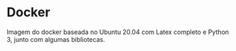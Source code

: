 # Docker

Imagem do docker baseada no Ubuntu 20.04 com Latex completo e Python 3, junto com algumas bibliotecas.
